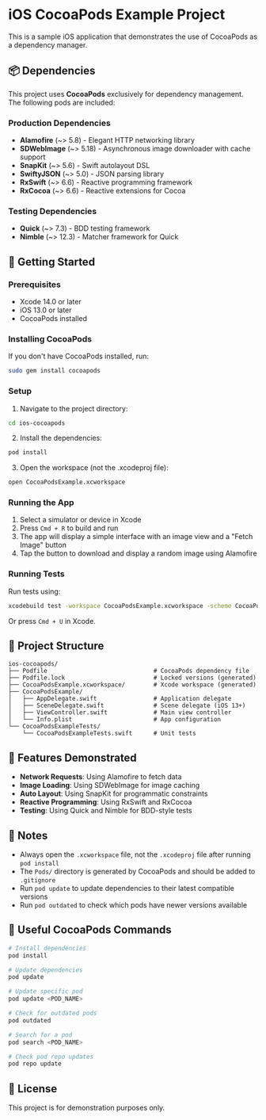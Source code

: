 # iOS CocoaPods Example Project

This is a sample iOS application that demonstrates the use of CocoaPods as a dependency manager.

## 📦 Dependencies

This project uses **CocoaPods** exclusively for dependency management. The following pods are included:

### Production Dependencies
- **Alamofire** (~> 5.8) - Elegant HTTP networking library
- **SDWebImage** (~> 5.18) - Asynchronous image downloader with cache support
- **SnapKit** (~> 5.6) - Swift autolayout DSL
- **SwiftyJSON** (~> 5.0) - JSON parsing library
- **RxSwift** (~> 6.6) - Reactive programming framework
- **RxCocoa** (~> 6.6) - Reactive extensions for Cocoa

### Testing Dependencies
- **Quick** (~> 7.3) - BDD testing framework
- **Nimble** (~> 12.3) - Matcher framework for Quick

## 🚀 Getting Started

### Prerequisites
- Xcode 14.0 or later
- iOS 13.0 or later
- CocoaPods installed

### Installing CocoaPods

If you don't have CocoaPods installed, run:

```bash
sudo gem install cocoapods
```

### Setup

1. Navigate to the project directory:
```bash
cd ios-cocoapods
```

2. Install the dependencies:
```bash
pod install
```

3. Open the workspace (not the .xcodeproj file):
```bash
open CocoaPodsExample.xcworkspace
```

### Running the App

1. Select a simulator or device in Xcode
2. Press `Cmd + R` to build and run
3. The app will display a simple interface with an image view and a "Fetch Image" button
4. Tap the button to download and display a random image using Alamofire

### Running Tests

Run tests using:
```bash
xcodebuild test -workspace CocoaPodsExample.xcworkspace -scheme CocoaPodsExample -destination 'platform=iOS Simulator,name=iPhone 14'
```

Or press `Cmd + U` in Xcode.

## 📁 Project Structure

```
ios-cocoapods/
├── Podfile                              # CocoaPods dependency file
├── Podfile.lock                         # Locked versions (generated)
├── CocoaPodsExample.xcworkspace/        # Xcode workspace (generated)
├── CocoaPodsExample/
│   ├── AppDelegate.swift                # Application delegate
│   ├── SceneDelegate.swift              # Scene delegate (iOS 13+)
│   ├── ViewController.swift             # Main view controller
│   └── Info.plist                       # App configuration
└── CocoaPodsExampleTests/
    └── CocoaPodsExampleTests.swift      # Unit tests
```

## 🔧 Features Demonstrated

- **Network Requests**: Using Alamofire to fetch data
- **Image Loading**: Using SDWebImage for image caching
- **Auto Layout**: Using SnapKit for programmatic constraints
- **Reactive Programming**: Using RxSwift and RxCocoa
- **Testing**: Using Quick and Nimble for BDD-style tests

## 📝 Notes

- Always open the `.xcworkspace` file, not the `.xcodeproj` file after running `pod install`
- The `Pods/` directory is generated by CocoaPods and should be added to `.gitignore`
- Run `pod update` to update dependencies to their latest compatible versions
- Run `pod outdated` to check which pods have newer versions available

## 🔗 Useful CocoaPods Commands

```bash
# Install dependencies
pod install

# Update dependencies
pod update

# Update specific pod
pod update <POD_NAME>

# Check for outdated pods
pod outdated

# Search for a pod
pod search <POD_NAME>

# Check pod repo updates
pod repo update
```

## 📄 License

This project is for demonstration purposes only.
